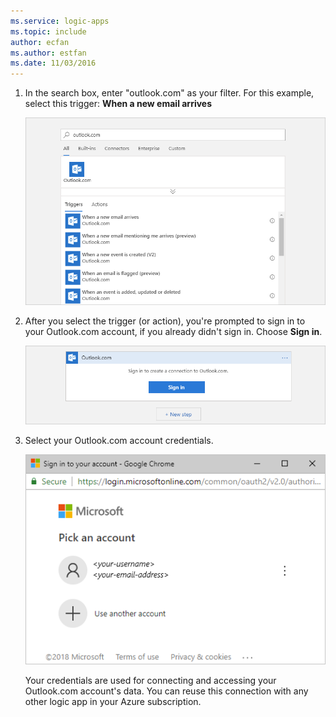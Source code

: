 ```yaml
---
ms.service: logic-apps
ms.topic: include
author: ecfan
ms.author: estfan
ms.date: 11/03/2016
---
```


1. In the search box, enter "outlook.com" as your filter. 
For this example, select this trigger: **When a new email arrives**

   ![Find Outlook.com triggers or actions](./media/connectors-create-api-outlook/select-outlook.png)

1. After you select the trigger (or action), 
you're prompted to sign in to your Outlook.com account, 
if you already didn't sign in. Choose **Sign in**.

   ![Sign in to your Outlook.com account](./media/connectors-create-api-outlook/sign-in-outlook.png)  

1. Select your Outlook.com account credentials.

   ![Select sign-in account](./media/connectors-create-api-outlook/outlook-sign-in.png)  

   Your credentials are used for connecting and 
   accessing your Outlook.com account's data.
   You can reuse this connection with any other 
   logic app in your Azure subscription. 
